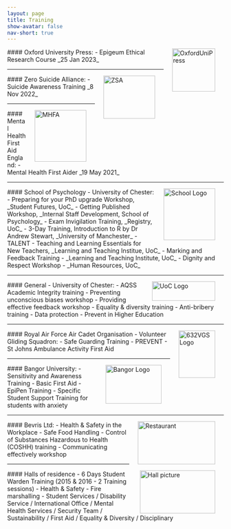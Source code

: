 ```yaml
---
layout: page
title: Training
show-avatar: false
nav-short: true
---
```


<img src="https://b-kennedy0.github.io/assets/img/logos/OxfordUniPress-logo.png" alt="OxfordUniPress" width="100" height="100" style="float:right; border-width: 20px; margin-right: 20px; margin-left: 20px;"/>  
#### Oxford University Press:  
- Epigeum Ethical Research Course _25 Jan 2023_
<br>

---

<img src="https://b-kennedy0.github.io/assets/img/logos/ZSA-logo.png" alt="ZSA" width="120" height="100" style="float:right; border-width: 20px; margin-right: 20px; margin-left: 20px;"/>  
#### Zero Suicide Alliance:  
- Suicide Awareness Training _8 Nov 2022_
<br>

---

<img src="https://b-kennedy0.github.io/assets/img/logos/mhfa.png" alt="MHFA" width="120" height="120" style="float:right; border-width: 20px; margin-right: 20px; margin-left: 20px;"/>  
#### Mental Health First Aid England:
- Mental Health First Aider _19 May 2021_ 
<br>

---

<img src="https://b-kennedy0.github.io/assets/img/logos/UoC School of Psychology 2.jpg" alt="School Logo" width="120" height="120" style="float:right; border-width: 20px; margin-right: 20px; margin-left: 20px;"/>  
#### School of Psychology - University of Chester:
- Preparing for your PhD upgrade Workshop, _Student Futures, UoC_  
- Getting Published Workshop, _Internal Staff Development, School of Psychology_  
- Exam Invigilation Training, _Registry, UoC_  
- 3-Day Training, Introduction to R by Dr Andrew Stewart, _University of Manchester_  
- TALENT - Teaching and Learning Essentials for New Teachers, _Learning and Teaching Institue, UoC_  
- Marking and Feedback Training - _Learning and Teaching Institute, UoC_  
- Dignity and Respect Workshop - _Human Resources, UoC_  
<br>

---

<img src="https://b-kennedy0.github.io/assets/img/logos/UOC-Logo_2010.jpg" alt="UoC Logo" width="147" height="45" style="float:right; border-width: 10px; margin-right: 20px; margin-left: 20px;"/>  
#### General - University of Chester:  
- AQSS Academic Integrity training  
- Preventing unconscious biases workshop  
- Providing effective feedback workshop  
- Equality & diversity training  
- Anti-bribery training  
- Data protection  
- Prevent in Higher Education  
<br>

---

<img src="https://b-kennedy0.github.io/assets/img/logos/632vgscrest.png" alt="632VGS Logo" width="85" height="110" style="float:right; border-width: 20px; margin-right: 20px; margin-left: 20px;"/>  
#### Royal Air Force Air Cadet Organisation - Volunteer Gliding Squadron:  
- Safe Guarding Training
- PREVENT
- St Johns Ambulance Activity First Aid   
<br>

---

<img src="https://b-kennedy0.github.io/assets/img/logos/Bangor_Logo_A1.png" alt="Bangor Logo" width="130" height="90" style="float:right; border-width: 10px; margin-right: 20px; margin-left: 20px;"/>  
#### Bangor University:  
- Sensitivity and Awareness Training  
- Basic First Aid  
- EpiPen Training  
- Specific Student Support Training for students with anxiety   
<br>

---

<img src="https://b-kennedy0.github.io/assets/img/logos/restaurant.jpg" alt="Restaurant" width="180" height="100" style="float:right; border-width: 25px; margin-right: 20px; margin-left: 20px;"/>  
#### Bevris Ltd:  
- Health & Safety in the Workplace  
- Safe Food Handling  
- Control of Substances Hazardous to Health (COSHH) training  
- Communicating effectively workshop  
<br>

---

<img src="https://b-kennedy0.github.io/assets/img/logos/Halls picture.jpg" alt="Hall picture" width="175" height="100" style="float:right; border-width: 10px; margin-right: 20px; margin-left: 20px;"/>  
#### Halls of residence - 6 Days Student Warden Training (2015 & 2016 - 2 Training sessions) 
- Health & Safety  
- Fire marshalling  
- Student Services / Disability Service / International Office / Mental Health Services / Security Team / Sustainability / First Aid / Equality & Diversity / Disciplinary  
